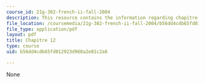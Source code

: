 ```yaml
---
course_id: 21g-302-french-ii-fall-2004
description: This resource contains the information regarding chapitre 12.
file_location: /coursemedia/21g-302-french-ii-fall-2004/b56dd4cdb65fd012923d968a2e01c2a8_MIT21G_302_F04_classe_Y.pdf
file_type: application/pdf
layout: pdf
title: Chapitre 12
type: course
uid: b56dd4cdb65fd012923d968a2e01c2a8

---
```

None